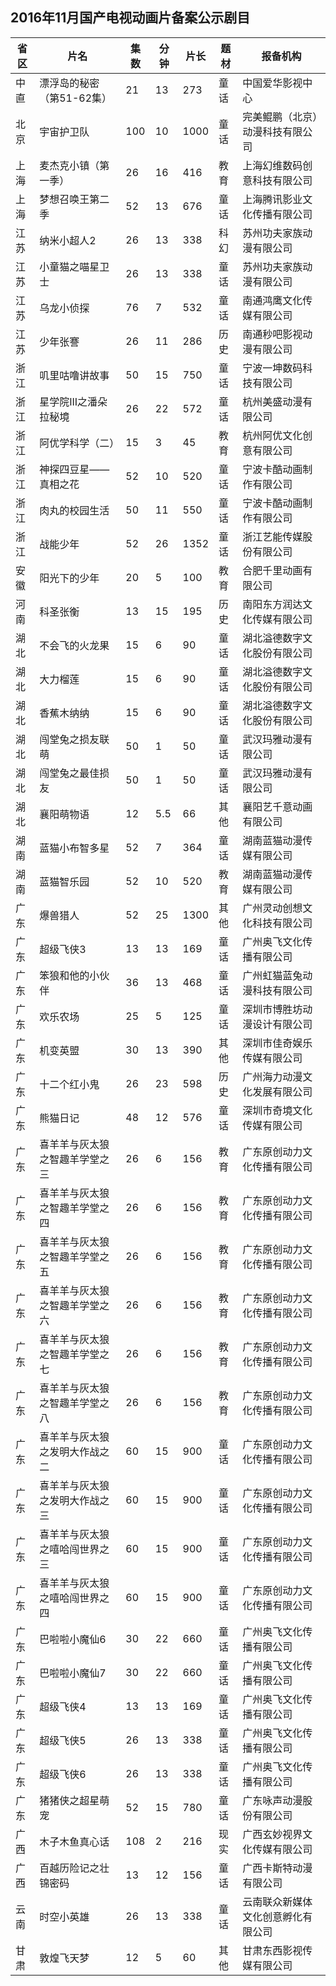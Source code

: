 ## 2016年11月国产电视动画片备案公示剧目
 省区 | 片名 | 集数 | 分钟 | 片长 | 题材 | 报备机构 
---|---|---|---|---|---|---
 中直 | 漂浮岛的秘密（第51-62集） | 21 | 13 | 273 | 童话 | 中国爱华影视中心 
 北京 | 宇宙护卫队 | 100 | 10 | 1000 | 童话 | 完美鲲鹏（北京）动漫科技有限公司 
 上海 | 麦杰克小镇（第一季） | 26 | 16 | 416 | 教育 | 上海幻维数码创意科技有限公司 
 上海 | 梦想召唤王第二季 | 52 | 13 | 676 | 童话 | 上海腾讯影业文化传播有限公司 
 江苏 | 纳米小超人2 | 26 | 13 | 338 | 科幻 | 苏州功夫家族动漫有限公司 
 江苏 | 小童猫之喵星卫士 | 26 | 13 | 338 | 童话 | 苏州功夫家族动漫有限公司 
 江苏 | 乌龙小侦探 | 76 | 7 | 532 | 童话 | 南通鸿鹰文化传媒有限公司 
 江苏 | 少年张謇 | 26 | 11 | 286 | 历史 | 南通秒吧影视动漫有限公司 
 浙江 | 叽里咕噜讲故事 | 50 | 15 | 750 | 童话 | 宁波一坤数码科技有限公司 
 浙江 | 星学院III之潘朵拉秘境 | 26 | 22 | 572 | 童话 | 杭州美盛动漫有限公司 
 浙江 | 阿优学科学（二） | 15 | 3 | 45 | 教育 | 杭州阿优文化创意有限公司 
 浙江 | 神探四豆星——真相之花 | 52 | 10 | 520 | 童话 | 宁波卡酷动画制作有限公司 
 浙江 | 肉丸的校园生活 | 50 | 11 | 550 | 童话 | 宁波卡酷动画制作有限公司 
 浙江 | 战能少年 | 52 | 26 | 1352 | 童话 | 浙江艺能传媒股份有限公司 
 安徽 | 阳光下的少年 | 20 | 5 | 100 | 教育 | 合肥千里动画有限公司 
 河南 | 科圣张衡 | 13 | 15 | 195 | 历史 | 南阳东方润达文化传媒有限公司 
 湖北 | 不会飞的火龙果 | 15 | 6 | 90 | 童话 | 湖北溢德数字文化股份有限公司 
 湖北 | 大力榴莲 | 15 | 6 | 90 | 童话 | 湖北溢德数字文化股份有限公司 
 湖北 | 香蕉木纳纳 | 15 | 6 | 90 | 童话 | 湖北溢德数字文化股份有限公司 
 湖北 | 闯堂兔之损友联萌 | 50 | 1 | 50 | 童话 | 武汉玛雅动漫有限公司 
 湖北 | 闯堂兔之最佳损友 | 50 | 1 | 50 | 童话 | 武汉玛雅动漫有限公司 
 湖北 | 襄阳萌物语 | 12 | 5.5 | 66 | 其他 | 襄阳艺千意动画有限公司 
 湖南 | 蓝猫小布智多星 | 52 | 7 | 364 | 童话 | 湖南蓝猫动漫传媒有限公司 
 湖南 | 蓝猫智乐园 | 52 | 10 | 520 | 教育 | 湖南蓝猫动漫传媒有限公司 
 广东 | 爆兽猎人 | 52 | 25 | 1300 | 其他 | 广州灵动创想文化科技有限公司 
 广东 | 超级飞侠3 | 13 | 13 | 169 | 童话 | 广州奥飞文化传播有限公司 
 广东 | 笨狼和他的小伙伴 | 36 | 13 | 468 | 童话 | 广州虹猫蓝兔动漫科技有限公司 
 广东 | 欢乐农场 | 25 | 5 | 125 | 童话 | 深圳市博胜坊动漫设计有限公司 
 广东 | 机变英盟 | 30 | 13 | 390 | 其他 | 深圳市佳奇娱乐传媒有限公司 
 广东 | 十二个红小鬼 | 26 | 23 | 598 | 历史 | 广州海力动漫文化发展有限公司 
 广东 | 熊猫日记 | 48 | 12 | 576 | 童话 | 深圳市奇境文化传媒有限公司 
 广东 | 喜羊羊与灰太狼之智趣羊学堂之三 | 26 | 6 | 156 | 教育 | 广东原创动力文化传播有限公司 
 广东 | 喜羊羊与灰太狼之智趣羊学堂之四 | 26 | 6 | 156 | 教育 | 广东原创动力文化传播有限公司 
 广东 | 喜羊羊与灰太狼之智趣羊学堂之五 | 26 | 6 | 156 | 教育 | 广东原创动力文化传播有限公司 
 广东 | 喜羊羊与灰太狼之智趣羊学堂之六 | 26 | 6 | 156 | 教育 | 广东原创动力文化传播有限公司 
 广东 | 喜羊羊与灰太狼之智趣羊学堂之七 | 26 | 6 | 156 | 教育 | 广东原创动力文化传播有限公司 
 广东 | 喜羊羊与灰太狼之智趣羊学堂之八 | 26 | 6 | 156 | 教育 | 广东原创动力文化传播有限公司 
 广东 | 喜羊羊与灰太狼之发明大作战之二 | 60 | 15 | 900 | 童话 | 广东原创动力文化传播有限公司 
 广东 | 喜羊羊与灰太狼之发明大作战之三 | 60 | 15 | 900 | 童话 | 广东原创动力文化传播有限公司 
 广东 | 喜羊羊与灰太狼之嘻哈闯世界之三 | 60 | 15 | 900 | 童话 | 广东原创动力文化传播有限公司 
 广东 | 喜羊羊与灰太狼之嘻哈闯世界之四 | 60 | 15 | 900 | 童话 | 广东原创动力文化传播有限公司 
 广东 | 巴啦啦小魔仙6 | 30 | 22 | 660 | 童话 | 广州奥飞文化传播有限公司 
 广东 | 巴啦啦小魔仙7 | 30 | 22 | 660 | 童话 | 广州奥飞文化传播有限公司 
 广东 | 超级飞侠4 | 13 | 13 | 169 | 童话 | 广州奥飞文化传播有限公司 
 广东 | 超级飞侠5 | 26 | 13 | 338 | 童话 | 广州奥飞文化传播有限公司 
 广东 | 超级飞侠6 | 26 | 13 | 338 | 童话 | 广州奥飞文化传播有限公司 
 广东 | 猪猪侠之超星萌宠 | 52 | 15 | 780 | 童话 | 广东咏声动漫股份有限公司 
 广西 | 木子木鱼真心话 | 108 | 2 | 216 | 现实 | 广西玄妙视界文化传媒有限公司 
 广西 | 百越历险记之壮锦密码 | 13 | 12 | 156 | 童话 | 广西卡斯特动漫有限公司 
 云南 | 时空小英雄 | 26 | 13 | 338 | 童话 | 云南联众新媒体文化创意孵化有限公司 
 甘肃 | 敦煌飞天梦 | 12 | 5 | 60 | 其他 | 甘肃东西影视传媒有限公司 
